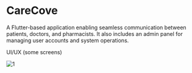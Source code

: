 # CareCove

A Flutter-based application enabling seamless communication between patients, doctors, and pharmacists. It also includes an admin panel for managing user accounts and system operations.

UI/UX (some screens)

![1](https://github.com/SellamiWalid/carecove_app/assets/119450519/c532c966-a74c-46f9-9f35-2325ab262d4e)


